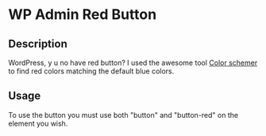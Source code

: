 WP Admin Red Button
===================
Description
-----------
WordPress, y u no have red button?
I used the awesome tool [Color schemer](http://www.dhtmlgoodies.com/scripts/color-schemer/color-schemer.html) to find red colors matching the default blue colors.

Usage
-----
To use the button you must use both "button" and "button-red" on the element you wish.